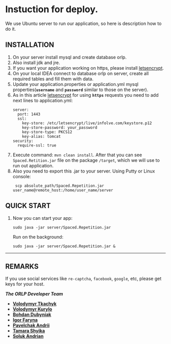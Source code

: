 Instuction for deploy.
==================================================
We use Ubuntu server to run our application, so here is description how to do it.

INSTALLATION
------------

1. On your server install mysql and create database orlp.
2. Also install jdk and jre.
3. If you want your application working on https, please install [letsencrypt](https://dzone.com/articles/spring-boot-secured-by-lets-encrypt).
4. On your local IDEA connect to database orlp on server, create all required tables and fill them with data.
5. Update your application.properties or application.yml mysql properties(**`username`** and **`password`** similar to those on the server).
6. As in this article [letsencrypt](https://dzone.com/articles/spring-boot-secured-by-lets-encrypt) for using **`https`** requests you need to add next lines to application.yml:
   ```
   server:
     port: 1443
     ssl:
       key-store: /etc/letsencrypt/live/infolve.com/keystore.p12
       key-store-password: your_password
       key-store-type: PKCS12
       key-alias: tomcat
   security:
     require-ssl: true
   ```
7. Execute command: `mvn clean install`. After that you can see `Spaced.Retition.jar` file on the package `/target`, which we will use to run out application.
8. Also you need to export this .jar to your server. Using Putty or Linux console:
    ```
     scp absolute_path/Spaced.Repetition.jar user_name@remote_host:/home/user_name/server

    ```
QUICK START
-----------
1. Now you can start your app:
    ```
    sudo java -jar server/Spaced.Repetition.jar
    ```
    Run on the background:
    ```
    sudo java -jar server/Spaced.Repetition.jar &
    ```
-----------

REMARKS
------
If you use social services like `re-captcha`, `facebook`, `google`, etc, please get keys for your host.

***The ORLP Developer Team***
- [**Volodymyr Tkachyk**](https://github.com/vldmr1703)
- [**Volodymyr Kurylo**](https://github.com/KuryloVolodymyr)
- [**Bohdan Dubyniak**](https://github.com/b0hdan)
- [**Igor Faryna**](https://github.com/IhorF)
- [**Pavelchak Andrii**](https://github.com/Pavelchak)
- [**Tamara Shyika**](https://github.com/Tamara20)
- [**Soluk Andrian**](https://github.com/SolukAndrian)


